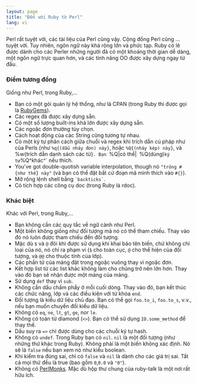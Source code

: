 ```yaml
---
layout: page
title: "Đến với Ruby từ Perl"
lang: vi
---
```


Perl rất tuyệt vời, các tài liệu của Perl cũng vậy. Cộng đồng Perl cũng …
tuyệt vời. Tuy nhiên, ngôn ngữ này khá rộng lớn và phức tạp. Ruby có lẽ
được dành cho các Perler những người đã có một khoảng thời gian dễ dàng,
một ngôn ngữ trực quan hơn, và các tính năng OO được xây dựng ngay từ đầu.

### Điểm tương đồng

Giống như Perl, trong Ruby,...

* Bạn có một gói quản lý hệ thống, như là CPAN (trong Ruby thì được
  gọi là [RubyGems][1]).
* Các regex đã được xây dựng sẵn.
* Có một số lượng built-ins khá lớn được xây dựng sẵn.
* Các ngoặc đơn thường tùy chọn.
* Cách hoạt động của các String cũng tương tự nhau.
* Có một ký tự phân cách giữa chuỗi và regex khi trích dẫn cú pháp
  như của Perls (như `%q{(dẫu nháy đơn) này}`, hoặc `%Q{(nháy kép) này}`,
  và %w{trích dẫn danh sách các từ}`.
  Bạn `%Q|có thể|` `%Q(dùng)` ký tự `%Q^khác^` nếu thích.
* You’ve got double-quotish variable interpolation, though
  nó `"trông #{như thế} này"` (và bạn có thể đặt bất cứ đoạn mã mình thích vào
  `#{}`).
* Mở rộng lệnh shell bằng `` `backticks` ``.
* Có tích hợp các công cụ doc (trong Ruby là rdoc).

### Khác biệt

Khác với Perl, trong Ruby,...

* Bạn không cần các quy tắc về ngữ cảnh như Perl.
* Một biến không giống như đối tượng mà nó có thể tham chiếu.
  Thay vào đó nó luôn được tham chiếu đến đối tượng.
* Mặc dù `$` và `@` đôi khi được sử dụng khi khai báo
  tên biến, chứ không chỉ loại của nó, nó chỉ ra phạm vi (`$`
  cho toàn cục, `@` cho thể hiện của đối tượng, và
  `@@` cho thuộc tính của lớp).
* Các phần tử của mảng đặt trong ngoặc vuông thay vì ngoặc đơn.
* Kết hợp list từ các list khác không làm cho chúng trở nên lớn hơn.
  Thay vào đó bạn sẽ nhận được một mảng của mảng.
* Sử dụng `def` thay vì `sub`.
* Không cần dấu chấm phẩy ở mỗi cuối dòng. Thay vào đó, bạn kết thúc
  các chức năng, lớp và các điều kiện với từ khóa `end`.
* Đối tượng là kiểu dữ liệu chủ đạo. Bạn có thể gọi `foo.to_i`,
  `foo.to_s`, v.v., nếu bạn muốn chuyển đổi kiểu dữ liệu.
* Không có `eq`, `ne`, `lt`, `gt`, `ge`, nor `le`.
* Không có toán tử diamond (`<>`). Bạn có thể sử dụng `IO.some_method`
  để thay thế.
* Dấu suy ra `=>` chỉ được dùng cho các chuỗi ký tự hash.
* Không có `undef`. Trong Ruby bạn có `nil`. `nil` là một đối tượng (như
  những thứ khác trong Ruby). Không phải là một biến không xác định.
  Nó sẽ là `false` nếu bạn xem nó như kiểu boolean.
* Khi kiểm tra đúng sai, chỉ có `false` và `nil` là dành cho các giá trị
  sai. Tất cả mọi thứ đều là true (bao gồm `0`,`0.0` và `"0"`).
* Không có [PerlMonks][2]. Mặc dù hộp thư chung của ruby-talk là một nơi
  rất hữu ích.



[1]: http://guides.rubygems.org
[2]: http://www.perlmonks.org/
